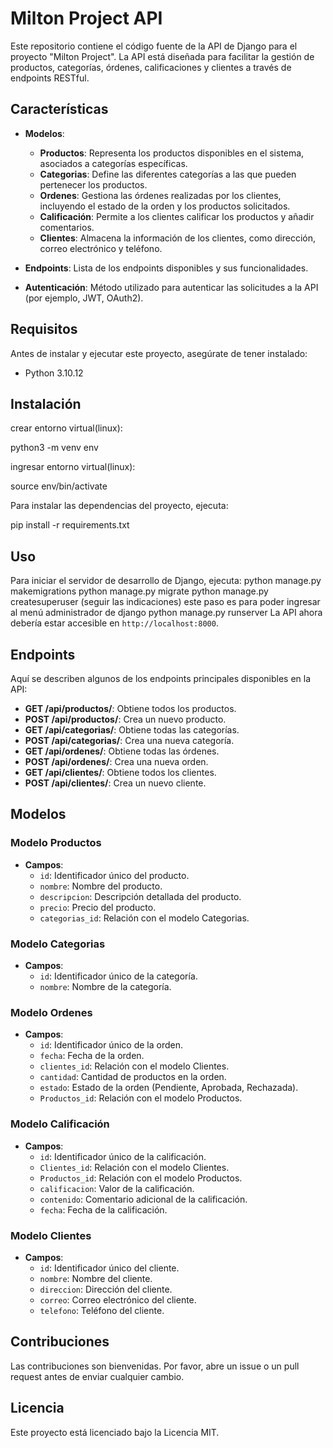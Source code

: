 # Milton Project API

Este repositorio contiene el código fuente de la API de Django para el proyecto "Milton Project". La API está diseñada para facilitar la gestión de 
productos, categorías, órdenes, calificaciones y clientes a través de endpoints RESTful.

## Características

- **Modelos**:
  - **Productos**: Representa los productos disponibles en el sistema, asociados a categorías específicas.
  - **Categorias**: Define las diferentes categorías a las que pueden pertenecer los productos.
  - **Ordenes**: Gestiona las órdenes realizadas por los clientes, incluyendo el estado de la orden y los productos solicitados.
  - **Calificación**: Permite a los clientes calificar los productos y añadir comentarios.
  - **Clientes**: Almacena la información de los clientes, como dirección, correo electrónico y teléfono.

- **Endpoints**: Lista de los endpoints disponibles y sus funcionalidades.
- **Autenticación**: Método utilizado para autenticar las solicitudes a la API (por ejemplo, JWT, OAuth2).

## Requisitos

Antes de instalar y ejecutar este proyecto, asegúrate de tener instalado:

- Python 3.10.12

## Instalación

crear entorno virtual(linux):

python3 -m venv env

ingresar entorno virtual(linux):

source env/bin/activate

Para instalar las dependencias del proyecto, ejecuta:

pip install -r requirements.txt

## Uso

Para iniciar el servidor de desarrollo de Django, ejecuta:
python manage.py makemigrations
python manage.py migrate
python manage.py createsuperuser (seguir las indicaciones) este paso es para poder ingresar al menú administrador de django
python manage.py runserver
La API ahora debería estar accesible en `http://localhost:8000`.

## Endpoints

Aquí se describen algunos de los endpoints principales disponibles en la API:

- **GET /api/productos/**: Obtiene todos los productos.
- **POST /api/productos/**: Crea un nuevo producto.
- **GET /api/categorias/**: Obtiene todas las categorías.
- **POST /api/categorias/**: Crea una nueva categoría.
- **GET /api/ordenes/**: Obtiene todas las órdenes.
- **POST /api/ordenes/**: Crea una nueva orden.
- **GET /api/clientes/**: Obtiene todos los clientes.
- **POST /api/clientes/**: Crea un nuevo cliente.

## Modelos

### Modelo Productos

- **Campos**:
  - `id`: Identificador único del producto.
  - `nombre`: Nombre del producto.
  - `descripcion`: Descripción detallada del producto.
  - `precio`: Precio del producto.
  - `categorias_id`: Relación con el modelo Categorias.

### Modelo Categorias

- **Campos**:
  - `id`: Identificador único de la categoría.
  - `nombre`: Nombre de la categoría.

### Modelo Ordenes

- **Campos**:
  - `id`: Identificador único de la orden.
  - `fecha`: Fecha de la orden.
  - `clientes_id`: Relación con el modelo Clientes.
  - `cantidad`: Cantidad de productos en la orden.
  - `estado`: Estado de la orden (Pendiente, Aprobada, Rechazada).
  - `Productos_id`: Relación con el modelo Productos.

### Modelo Calificación

- **Campos**:
  - `id`: Identificador único de la calificación.
  - `Clientes_id`: Relación con el modelo Clientes.
  - `Productos_id`: Relación con el modelo Productos.
  - `calificacion`: Valor de la calificación.
  - `contenido`: Comentario adicional de la calificación.
  - `fecha`: Fecha de la calificación.

### Modelo Clientes

- **Campos**:
  - `id`: Identificador único del cliente.
  - `nombre`: Nombre del cliente.
  - `direccion`: Dirección del cliente.
  - `correo`: Correo electrónico del cliente.
  - `telefono`: Teléfono del cliente.

## Contribuciones

Las contribuciones son bienvenidas. Por favor, abre un issue o un pull request antes de enviar cualquier cambio.

## Licencia

Este proyecto está licenciado bajo la Licencia MIT.

